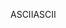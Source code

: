 <span data-ttu-id="531d0-101">ASCII</span><span class="sxs-lookup"><span data-stu-id="531d0-101">ASCII</span></span>